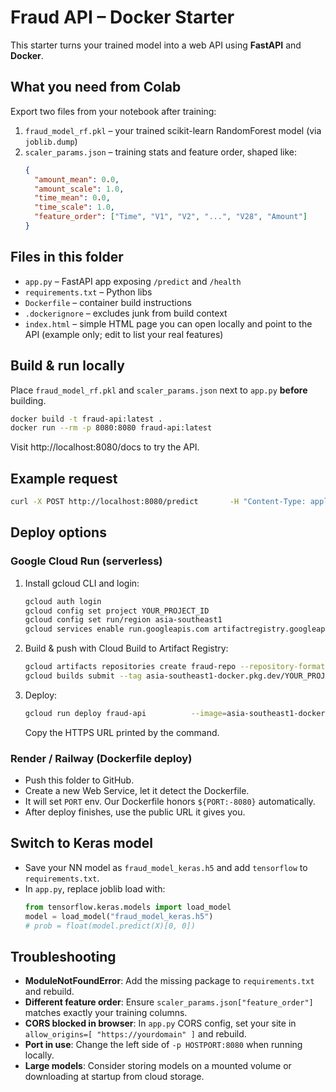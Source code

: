 # Fraud API – Docker Starter

This starter turns your trained model into a web API using **FastAPI** and **Docker**.

## What you need from Colab
Export two files from your notebook after training:
1. `fraud_model_rf.pkl` – your trained scikit-learn RandomForest model (via `joblib.dump`)
2. `scaler_params.json` – training stats and feature order, shaped like:
   ```json
   {
     "amount_mean": 0.0,
     "amount_scale": 1.0,
     "time_mean": 0.0,
     "time_scale": 1.0,
     "feature_order": ["Time", "V1", "V2", "...", "V28", "Amount"]
   }
   ```

## Files in this folder
- `app.py` – FastAPI app exposing `/predict` and `/health`
- `requirements.txt` – Python libs
- `Dockerfile` – container build instructions
- `.dockerignore` – excludes junk from build context
- `index.html` – simple HTML page you can open locally and point to the API
  (example only; edit to list your real features)

## Build & run locally
Place `fraud_model_rf.pkl` and `scaler_params.json` next to `app.py` **before** building.

```bash
docker build -t fraud-api:latest .
docker run --rm -p 8080:8080 fraud-api:latest
```

Visit http://localhost:8080/docs to try the API.

## Example request
```bash
curl -X POST http://localhost:8080/predict       -H "Content-Type: application/json"       -d '{"features":{"Time":10000,"V1":-1.23,"V2":0.45,"V3":0,"V4":0,"V5":0,"V6":0,"V7":0,"V8":0,"V9":0,"V10":0,"V11":0,"V12":0,"V13":0,"V14":0,"V15":0,"V16":0,"V17":0,"V18":0,"V19":0,"V20":0,"V21":0,"V22":0,"V23":0,"V24":0,"V25":0,"V26":0,"V27":0,"V28":0,"Amount":34.56}}'
```

## Deploy options

### Google Cloud Run (serverless)
1. Install gcloud CLI and login:
   ```bash
   gcloud auth login
   gcloud config set project YOUR_PROJECT_ID
   gcloud config set run/region asia-southeast1
   gcloud services enable run.googleapis.com artifactregistry.googleapis.com cloudbuild.googleapis.com
   ```
2. Build & push with Cloud Build to Artifact Registry:
   ```bash
   gcloud artifacts repositories create fraud-repo --repository-format=docker --location=asia-southeast1
   gcloud builds submit --tag asia-southeast1-docker.pkg.dev/YOUR_PROJECT_ID/fraud-repo/fraud-api:latest .
   ```
3. Deploy:
   ```bash
   gcloud run deploy fraud-api          --image=asia-southeast1-docker.pkg.dev/YOUR_PROJECT_ID/fraud-repo/fraud-api:latest          --platform=managed          --allow-unauthenticated
   ```
   Copy the HTTPS URL printed by the command.

### Render / Railway (Dockerfile deploy)
- Push this folder to GitHub.
- Create a new Web Service, let it detect the Dockerfile.
- It will set `PORT` env. Our Dockerfile honors `${PORT:-8080}` automatically.
- After deploy finishes, use the public URL it gives you.

## Switch to Keras model
- Save your NN model as `fraud_model_keras.h5` and add `tensorflow` to `requirements.txt`.
- In `app.py`, replace joblib load with:
  ```python
  from tensorflow.keras.models import load_model
  model = load_model("fraud_model_keras.h5")
  # prob = float(model.predict(X)[0, 0])
  ```

## Troubleshooting
- **ModuleNotFoundError**: Add the missing package to `requirements.txt` and rebuild.
- **Different feature order**: Ensure `scaler_params.json["feature_order"]` matches exactly your training columns.
- **CORS blocked in browser**: In `app.py` CORS config, set your site in `allow_origins=[ "https://yourdomain" ]` and rebuild.
- **Port in use**: Change the left side of `-p HOSTPORT:8080` when running locally.
- **Large models**: Consider storing models on a mounted volume or downloading at startup from cloud storage.